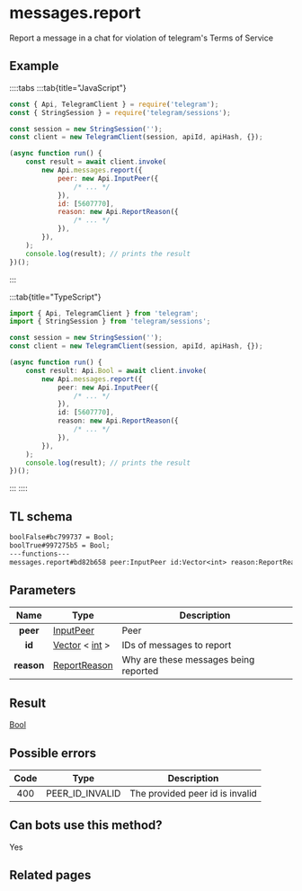 # messages.report

Report a message in a chat for violation of telegram's Terms of Service

## Example

::::tabs
:::tab{title="JavaScript"}

```js
const { Api, TelegramClient } = require('telegram');
const { StringSession } = require('telegram/sessions');

const session = new StringSession('');
const client = new TelegramClient(session, apiId, apiHash, {});

(async function run() {
    const result = await client.invoke(
        new Api.messages.report({
            peer: new Api.InputPeer({
                /* ... */
            }),
            id: [5607770],
            reason: new Api.ReportReason({
                /* ... */
            }),
        }),
    );
    console.log(result); // prints the result
})();
```

:::

:::tab{title="TypeScript"}

```ts
import { Api, TelegramClient } from 'telegram';
import { StringSession } from 'telegram/sessions';

const session = new StringSession('');
const client = new TelegramClient(session, apiId, apiHash, {});

(async function run() {
    const result: Api.Bool = await client.invoke(
        new Api.messages.report({
            peer: new Api.InputPeer({
                /* ... */
            }),
            id: [5607770],
            reason: new Api.ReportReason({
                /* ... */
            }),
        }),
    );
    console.log(result); // prints the result
})();
```

:::
::::

## TL schema

```txt
boolFalse#bc799737 = Bool;
boolTrue#997275b5 = Bool;
---functions---
messages.report#bd82b658 peer:InputPeer id:Vector<int> reason:ReportReason = Bool;
```

## Parameters

|    Name    | Type                                                                                              | Description                           |
| :--------: | ------------------------------------------------------------------------------------------------- | ------------------------------------- |
|  **peer**  | [InputPeer](https://core.telegram.org/type/InputPeer)                                             | Peer                                  |
|   **id**   | [Vector](https://core.telegram.org/type/Vector%20t) < [int](https://core.telegram.org/type/int) > | IDs of messages to report             |
| **reason** | [ReportReason](https://core.telegram.org/type/ReportReason)                                       | Why are these messages being reported |

## Result

[Bool](https://core.telegram.org/type/Bool)

## Possible errors

| Code | Type            | Description                     |
| :--: | --------------- | ------------------------------- |
| 400  | PEER_ID_INVALID | The provided peer id is invalid |

## Can bots use this method?

Yes

## Related pages
